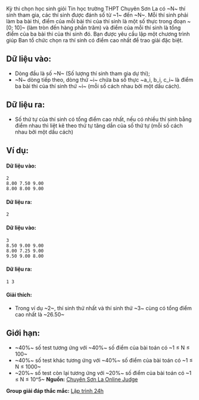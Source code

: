 Kỳ thi chọn học sinh giỏi Tin học trường THPT Chuyên Sơn La có ~N~ thí sinh tham gia, các thí sinh được đánh số từ ~1~ đến ~N~. Mỗi thí sinh phải làm ba bài thi, điểm của mỗi bài thi của thí sinh là một số thực trong đoạn ~[0; 10]~ (làm tròn đến hàng phần trăm) và điểm của mỗi thí sinh là tổng điểm của ba bài thi của thi sinh đó. Bạn được yêu cầu lập một chương trình giúp Ban tổ chức chọn ra thí sinh có điểm cao nhất để trao giải đặc biệt.

## Dữ liệu vào:
- Dòng đầu là số ~N~ (Số lượng thí sinh tham gia dự thi);
- ~N~ dòng tiếp theo, dòng thứ ~i~ chứa ba số thực ~a_i, b_i, c_i~ là điểm ba bài thi của thí sinh thứ ~i~ (mỗi số cách nhau bởi một dấu cách).

## Dữ liệu ra:
- Số thứ tự của thí sinh có tổng điểm cao nhất, nếu có nhiều thí sinh bằng điểm nhau thì liệt kê theo thứ tự tăng dần của số thứ tự (mỗi số cách nhau bởi một dấu cách)

## Ví dụ:
#### Dữ liệu vào:
```
2
8.00 7.50 9.00
8.00 8.00 9.00
```

#### Dữ liệu ra:
```
2
```

#### Dữ liệu vào:
```
3
8.50 9.00 9.00
8.00 7.25 9.00
9.50 9.00 8.00
```

#### Dữ liệu ra:
```
1 3
```

#### Giải thích:
- Trong ví dụ ~2~, thí sinh thứ nhất và thí sinh thứ ~3~ cùng có tổng điểm cao nhất là ~26.50~

## Giới hạn:
- ~40\%~ số test tương ứng với ~40\%~ số điểm của bài toán có ~1 ≤ N ≤ 100~
- ~40\%~ số test khác tương ứng với ~40\%~ số điểm của bài toán có ~1 ≤ N ≤ 1000~
- ~20\%~ số test còn lại tương ứng với ~20\%~ số điểm của bài toán có ~1 ≤ N ≤ 10^5~
**Nguồn:** [Chuyên Sơn La Online Judge](http://csloj.ddns.net/)

**Group giải đáp thắc mắc:** [Lập trình 24h](https://www.facebook.com/groups/1386904321519984)